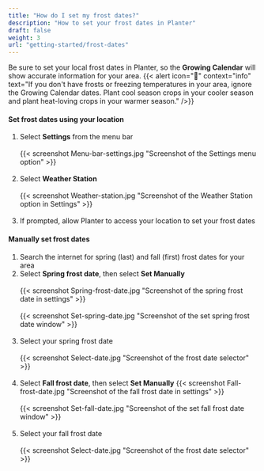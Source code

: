 ```yaml
---
title: "How do I set my frost dates?"
description: "How to set your frost dates in Planter"
draft: false
weight: 3
url: "getting-started/frost-dates"
---
```


Be sure to set your local frost dates in Planter, so the **Growing Calendar** will show accurate information for your area.
{{< alert icon="🌴" context="info" text="If you don't have frosts or freezing temperatures in your area, ignore the Growing Calendar dates. Plant cool season crops in your cooler season and plant heat-loving crops in your warmer season." />}}

#### Set frost dates using your location

1. Select **Settings** from the menu bar<br /><br />
{{< screenshot Menu-bar-settings.jpg "Screenshot of the Settings menu option" >}}<br /><br />
2. Select **Weather Station**<br /><br />
{{< screenshot Weather-station.jpg "Screenshot of the Weather Station option in Settings" >}}<br /><br />
3. If prompted, allow Planter to access your location to set your frost dates

#### Manually set frost dates

1. Search the internet for spring (last) and fall (first) frost dates for your area
2. Select **Spring frost date**, then select **Set Manually**<br /><br />
{{< screenshot Spring-frost-date.jpg "Screenshot of the spring frost date in settings" >}}<br /><br />
{{< screenshot Set-spring-date.jpg "Screenshot of the set spring frost date window" >}}<br /><br />
3. Select your spring frost date<br /><br />
{{< screenshot Select-date.jpg "Screenshot of the frost date selector" >}}<br /><br />
4. Select **Fall frost date**, then select **Set Manually**
{{< screenshot Fall-frost-date.jpg "Screenshot of the fall frost date in settings" >}}<br /><br />
{{< screenshot Set-fall-date.jpg "Screenshot of the set fall frost date window" >}}<br /><br />
5. Select your fall frost date<br /><br />
{{< screenshot Select-date.jpg "Screenshot of the frost date selector" >}}<br /><br />
